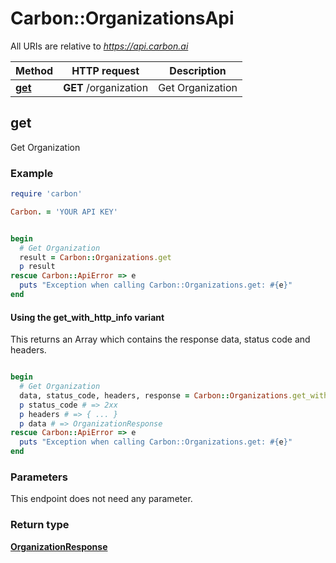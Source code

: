 # Carbon::OrganizationsApi

All URIs are relative to *https://api.carbon.ai*

| Method | HTTP request | Description |
| ------ | ------------ | ----------- |
| [**get**](OrganizationsApi.md#get) | **GET** /organization | Get Organization |

## get

Get Organization

### Example

```ruby
require 'carbon'

Carbon. = 'YOUR API KEY'


begin
  # Get Organization
  result = Carbon::Organizations.get
  p result
rescue Carbon::ApiError => e
  puts "Exception when calling Carbon::Organizations.get: #{e}"
end
```

#### Using the get_with_http_info variant

This returns an Array which contains the response data, status code and headers.

```ruby

begin
  # Get Organization
  data, status_code, headers, response = Carbon::Organizations.get_with_http_info
  p status_code # => 2xx
  p headers # => { ... }
  p data # => OrganizationResponse
rescue Carbon::ApiError => e
  puts "Exception when calling Carbon::Organizations.get: #{e}"
end
```

### Parameters

This endpoint does not need any parameter.

### Return type

[**OrganizationResponse**](OrganizationResponse.md)

